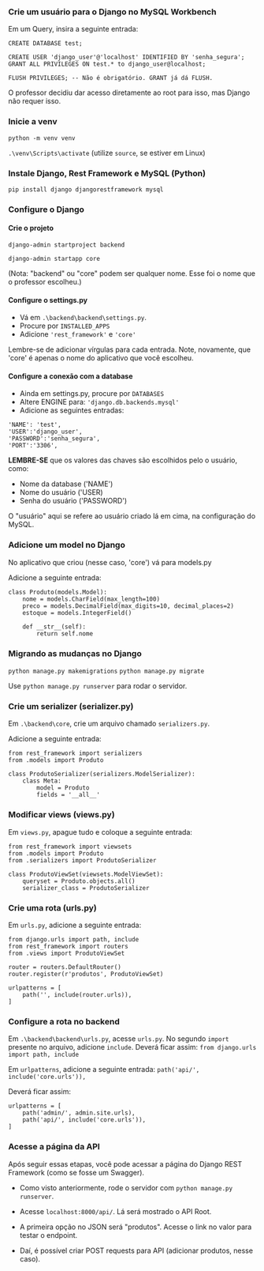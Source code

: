 ### Crie um usuário para o Django no MySQL Workbench

Em um Query, insira a seguinte entrada:

```
CREATE DATABASE test;

CREATE USER 'django_user'@'localhost' IDENTIFIED BY 'senha_segura';
GRANT ALL PRIVILEGES ON test.* to django_user@localhost;

FLUSH PRIVILEGES; -- Não é obrigatório. GRANT já dá FLUSH.
```

O professor decidiu dar acesso diretamente ao root para isso, mas Django não requer isso.

### Inicie a venv

`python -m venv venv`

`.\venv\Scripts\activate` (utilize `source`, se estiver em Linux)

### Instale Django, Rest Framework e MySQL (Python)

`pip install django djangorestframework mysql`

### Configure o Django

#### Crie o projeto

`django-admin startproject backend`

`django-admin startapp core`

(Nota: "backend" ou "core" podem ser qualquer nome. Esse foi o nome que o professor escolheu.)

#### Configure o settings.py

- Vá em `.\backend\backend\settings.py`.
- Procure por `INSTALLED_APPS`
- Adicione `'rest_framework'` e `'core'`

Lembre-se de adicionar vírgulas para cada entrada.
Note, novamente, que 'core' é apenas o nome do aplicativo que você escolheu.

#### Configure a conexão com a database

- Ainda em settings.py, procure por `DATABASES`
- Altere ENGINE para: `'django.db.backends.mysql'`
- Adicione as seguintes entradas:

```
'NAME': 'test',
'USER':'django_user',
'PASSWORD':'senha_segura',
'PORT':'3306',
```

**LEMBRE-SE** que os valores das chaves são escolhidos pelo o usuário, como:
- Nome da database ('NAME')
- Nome do usuário ('USER)
- Senha do usuário ('PASSWORD')

O "usuário" aqui se refere ao usuário criado lá em cima, na configuração do MySQL.

### Adicione um model no Django

No aplicativo que criou (nesse caso, 'core') vá para models.py

Adicione a seguinte entrada:

```
class Produto(models.Model):
    nome = models.CharField(max_length=100)
    preco = models.DecimalField(max_digits=10, decimal_places=2)
    estoque = models.IntegerField()

    def __str__(self):
        return self.nome
```

### Migrando as mudanças no Django

`python manage.py makemigrations`
`python manage.py migrate`

Use `python manage.py runserver` para rodar o servidor.

### Crie um serializer (serializer.py)

Em `.\backend\core`, crie um arquivo chamado `serializers.py`.

Adicione a seguinte entrada:

```
from rest_framework import serializers
from .models import Produto

class ProdutoSerializer(serializers.ModelSerializer):
    class Meta:
        model = Produto
        fields = '__all__'
```

### Modificar views (views.py)

Em `views.py`, apague tudo e coloque a seguinte entrada:

```
from rest_framework import viewsets
from .models import Produto
from .serializers import ProdutoSerializer

class ProdutoViewSet(viewsets.ModelViewSet):
    queryset = Produto.objects.all()
    serializer_class = ProdutoSerializer
```

### Crie uma rota (urls.py)

Em `urls.py`, adicione a seguinte entrada:

```
from django.urls import path, include
from rest_framework import routers
from .views import ProdutoViewSet

router = routers.DefaultRouter()
router.register(r'produtos', ProdutoViewSet)

urlpatterns = [
    path('', include(router.urls)),
]
```

### Configure a rota no backend

Em `.\backend\backend\urls.py`, acesse `urls.py`.
No segundo `import` presente no arquivo, adicione `include`.
Deverá ficar assim: `from django.urls import path, include`

Em `urlpatterns`, adicione a seguinte entrada:
`path('api/', include('core.urls')),`

Deverá ficar assim:

```
urlpatterns = [
    path('admin/', admin.site.urls),
    path('api/', include('core.urls')),
]
```

### Acesse a página da API

Após seguir essas etapas, você pode acessar a página do Django REST Framework (como se fosse um Swagger).

- Como visto anteriormente, rode o servidor com `python manage.py runserver`.

- Acesse `localhost:8000/api/`. Lá será mostrado o API Root.

- A primeira opção no JSON será "produtos". Acesse o link no valor para testar o endpoint.

- Daí, é possível criar POST requests para API (adicionar produtos, nesse caso). 